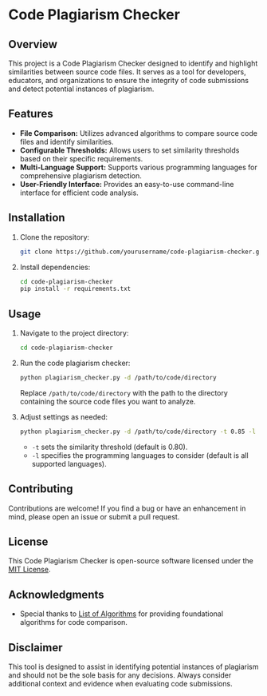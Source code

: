 # Code Plagiarism Checker

## Overview

This project is a Code Plagiarism Checker designed to identify and highlight similarities between source code files. It serves as a tool for developers, educators, and organizations to ensure the integrity of code submissions and detect potential instances of plagiarism.

## Features

- **File Comparison:** Utilizes advanced algorithms to compare source code files and identify similarities.
- **Configurable Thresholds:** Allows users to set similarity thresholds based on their specific requirements.
- **Multi-Language Support:** Supports various programming languages for comprehensive plagiarism detection.
- **User-Friendly Interface:** Provides an easy-to-use command-line interface for efficient code analysis.

## Installation

1. Clone the repository:

    ```bash
    git clone https://github.com/yourusername/code-plagiarism-checker.git
    ```

2. Install dependencies:

    ```bash
    cd code-plagiarism-checker
    pip install -r requirements.txt
    ```

## Usage

1. Navigate to the project directory:

    ```bash
    cd code-plagiarism-checker
    ```

2. Run the code plagiarism checker:

    ```bash
    python plagiarism_checker.py -d /path/to/code/directory
    ```

    Replace `/path/to/code/directory` with the path to the directory containing the source code files you want to analyze.

3. Adjust settings as needed:

    ```bash
    python plagiarism_checker.py -d /path/to/code/directory -t 0.85 -l python,java
    ```

    - `-t` sets the similarity threshold (default is 0.80).
    - `-l` specifies the programming languages to consider (default is all supported languages).


## Contributing

Contributions are welcome! If you find a bug or have an enhancement in mind, please open an issue or submit a pull request.

## License

This Code Plagiarism Checker is open-source software licensed under the [MIT License](LICENSE).

## Acknowledgments

- Special thanks to [List of Algorithms](https://github.com/TheAlgorithms) for providing foundational algorithms for code comparison.

## Disclaimer

This tool is designed to assist in identifying potential instances of plagiarism and should not be the sole basis for any decisions. Always consider additional context and evidence when evaluating code submissions.
